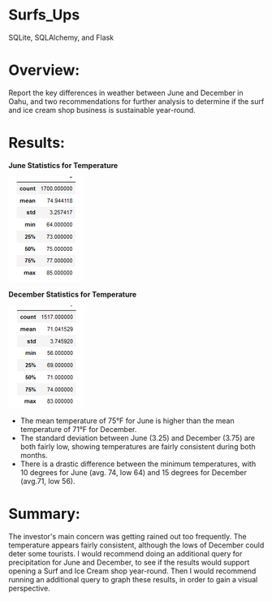 # Surfs_Ups
SQLite, SQLAlchemy, and Flask 
# Overview:
Report the key differences in weather between June and December in Oahu, and two recommendations for further analysis to determine if the surf and ice cream shop business is sustainable year-round.

# Results:

**June Statistics for Temperature**

![June_Temps](/Resources/June_Temps.png)

**December Statistics for Temperature**

![December_Temps](/Resources/December_Temps.png)

* The mean temperature of 75°F for June is higher than the mean temperature of 71°F for December. 
* The standard deviation between June (3.25) and December (3.75) are both fairly low, showing temperatures are fairly consistent during both months.
* There is a drastic difference between the minimum temperatures, with 10 degrees for June (avg. 74, low 64) and 15 degrees for December (avg.71, low 56).

# Summary: 
The investor's main concern was getting rained out too frequently. The temperature appears fairly consistent, although the lows of December could deter some tourists. I would recommend doing an additional query for precipitation for June and December, to see if the results would support opening a Surf and Ice Cream shop year-round.  Then I would recommend running an additional query to graph these results, in order to gain a visual perspective. 
